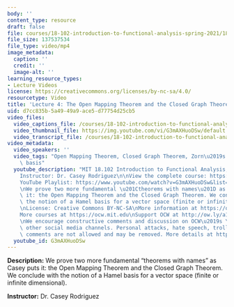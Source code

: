 ```yaml
---
body: ''
content_type: resource
draft: false
file: courses/18-102-introduction-to-functional-analysis-spring-2021/18102-sp21-lecture-4_360p_16_9.mp4
file_size: 137537534
file_type: video/mp4
image_metadata:
  caption: ''
  credit: ''
  image-alt: ''
learning_resource_types:
- Lecture Videos
license: https://creativecommons.org/licenses/by-nc-sa/4.0/
resourcetype: Video
title: 'Lecture 4: The Open Mapping Theorem and the Closed Graph Theorem'
uid: d7cc835b-5a49-49a9-ace5-d77754d25cb5
video_files:
  video_captions_file: /courses/18-102-introduction-to-functional-analysis-spring-2021/1_HlcTCE4pgOq0X5n8k6bmr2jl_BNEDwO_transcript.webvtt
  video_thumbnail_file: https://img.youtube.com/vi/G3mAXHuoDSw/default.jpg
  video_transcript_file: /courses/18-102-introduction-to-functional-analysis-spring-2021/1_HlcTCE4pgOq0X5n8k6bmr2jl_BNEDwO_transcript.pdf
video_metadata:
  video_speakers: ''
  video_tags: "Open Mapping Theorem, Closed Graph Theorem, Zorn\u2019s lemma, Hamel\
    \ basis"
  youtube_description: "MIT 18.102 Introduction to Functional Analysis, Spring 2021\n\
    Instructor: Dr. Casey Rodriguez\n\nView the complete course: https://ocw.mit.edu/courses/18-102-introduction-to-functional-analysis-spring-2021/\n\
    YouTube Playlist: https://www.youtube.com/watch?v=G3mAXHuoDSw&list=PLUl4u3cNGP63micsJp_--fRAjZXPrQzW_&index=4\n\
    \nWe prove two more fundamental \u201Ctheorems with names\u201D as Casey puts\
    \ it: the Open Mapping Theorem and the Closed Graph Theorem. We conclude with\
    \ the notion of a Hamel basis for a vector space (finite or infinite dimensional).\n\
    \nLicense: Creative Commons BY-NC-SA\nMore information at https://ocw.mit.edu/terms\n\
    More courses at https://ocw.mit.edu\nSupport OCW at http://ow.ly/a1If50zVRlQ\n\
    \nWe encourage constructive comments and discussion on OCW\u2019s YouTube and\
    \ other social media channels. Personal attacks, hate speech, trolling, and inappropriate\
    \ comments are not allowed and may be removed. More details at https://ocw.mit.edu/comments."
  youtube_id: G3mAXHuoDSw
---
```

**Description:** We prove two more fundamental “theorems with names” as Casey puts it: the Open Mapping Theorem and the Closed Graph Theorem. We conclude with the notion of a Hamel basis for a vector space (finite or infinite dimensional).

**Instructor:** Dr. Casey Rodriguez